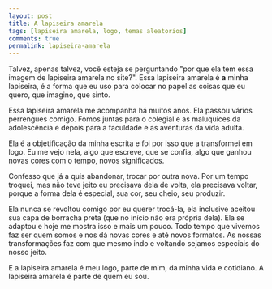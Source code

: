 ```yaml
---
layout: post
title: A lapiseira amarela
tags: [lapiseira amarela, logo, temas aleatorios]
comments: true
permalink: lapiseira-amarela
---
```


Talvez, apenas talvez, você esteja se perguntando "por que ela tem essa imagem de lapiseira amarela no site?". Essa lapiseira amarela é **a** minha lapiseira, é a forma que eu uso para colocar no papel as coisas que eu quero, que imagino, que sinto.

Essa lapiseira amarela me acompanha há muitos anos. Ela passou vários perrengues comigo. Fomos juntas para o colegial e as maluquices da adolescência e depois para a faculdade e as aventuras da vida adulta.

Ela é a objetificação da minha escrita e foi por isso que a transformei em logo. Eu me vejo nela, algo que escreve, que se confia, algo que ganhou novas cores com o tempo, novos significados.

Confesso que já a quis abandonar, trocar por outra nova. Por um tempo troquei, mas não teve jeito eu precisava dela de volta, ela precisava voltar, porque a forma dela é especial, sua cor, seu cheio, seu produzir.

Ela nunca se revoltou comigo por eu querer trocá-la, ela inclusive aceitou sua capa de borracha preta (que no início não era própria dela). Ela se adaptou e hoje me mostra isso e mais um pouco. Todo tempo que vivemos faz ser quem somos e nos dá novas cores e até novos formatos. As nossas transformações faz com que mesmo indo e voltando sejamos especiais do nosso jeito.

E a lapiseira amarela é meu logo, parte de mim, da minha vida e cotidiano. A lapiseira amarela é parte de quem eu sou.
